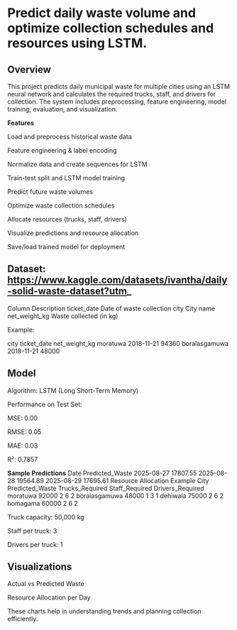 # Predict daily waste volume and optimize collection schedules and resources using LSTM.

## Overview

This project predicts daily municipal waste for multiple cities using an LSTM neural network and calculates the required trucks, staff, and drivers for collection. The system includes preprocessing, feature engineering, model training, evaluation, and visualization.

**Features**

Load and preprocess historical waste data

Feature engineering & label encoding

Normalize data and create sequences for LSTM

Train-test split and LSTM model training

Predict future waste volumes

Optimize waste collection schedules

Allocate resources (trucks, staff, drivers)

Visualize predictions and resource allocation

Save/load trained model for deployment

##  Dataset: https://www.kaggle.com/datasets/ivantha/daily-solid-waste-dataset?utm_



Column	Description
ticket_date	Date of waste collection
city	City name
net_weight_kg	Waste collected (in kg)

Example:

city	ticket_date	net_weight_kg
moratuwa	2018-11-21	94360
boralasgamuwa	2018-11-21	48000
## Model

Algorithm: LSTM (Long Short-Term Memory)

Performance on Test Set:

MSE: 0.00

RMSE: 0.05

MAE: 0.03

R²: 0.7857

**Sample Predictions**
Date	Predicted_Waste
2025-08-27	17807.55
2025-08-28	19564.89
2025-08-29	17695.61
Resource Allocation Example
City	Predicted_Waste	Trucks_Required	Staff_Required	Drivers_Required
moratuwa	92000	2	6	2
boralasgamuwa	48000	1	3	1
dehiwala	75000	2	6	2
homagama	60000	2	6	2

Truck capacity: 50,000 kg

Staff per truck: 3

Drivers per truck: 1

## Visualizations

Actual vs Predicted Waste

Resource Allocation per Day

These charts help in understanding trends and planning collection efficiently.